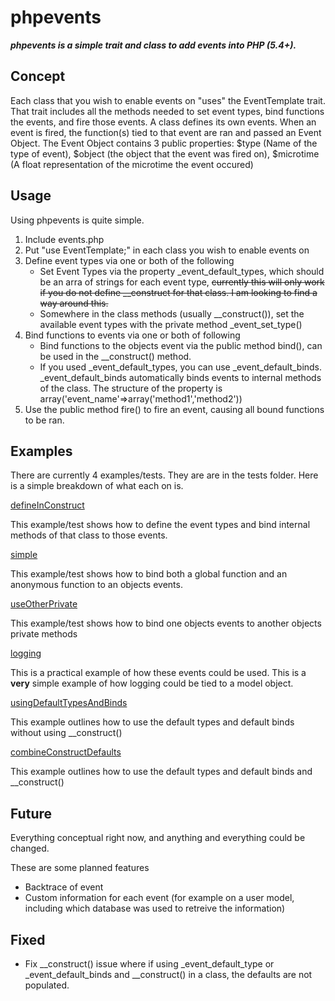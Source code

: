 phpevents
=========
***phpevents is a simple trait and class to add events into PHP (5.4+).***

Concept
-------

Each class that you wish to enable events on "uses" the EventTemplate trait. That trait includes all the methods needed to set event types, bind functions the events, and fire those events. A class defines its own events. When an event is fired, the function(s) tied to that event are ran and passed an Event Object. The Event Object contains 3 public properties: $type (Name of the type of event), $object (the object that the event was fired on), $microtime (A float representation of the microtime the event occured)

Usage
-----

Using phpevents is quite simple.

1. Include events.php
2. Put "use EventTemplate;" in each class you wish to enable events on
3. Define event types via one or both of the following
    - Set Event Types via the property _event_default_types, which should be an arra of strings for each event type, ~~currently this will only work if you do not define __construct for that class. I am looking to find a way around this.~~
    - Somewhere in the class methods (usually __construct()), set the available event types with the private method _event_set_type()
4. Bind functions to events via one or both of following
    - Bind functions to the objects event via the public method bind(), can be used in the __construct() method.
    - If you used _event_default_types, you can use _event_default_binds. _event_default_binds automatically binds events to internal methods of the class. The structure of the property is array('event_name'=>array('method1','method2'))
5. Use the public method fire() to fire an event, causing all bound functions to be ran.


Examples
--------

There are currently 4 examples/tests. They are are in the tests folder. Here is a simple breakdown of what each on is.

[defineInConstruct](https://github.com/mrkmg/phpevents/blob/master/tests/defineInConstruct/index.php)

This example/test shows how to define the event types and bind internal methods of that class to those events.

[simple](https://github.com/mrkmg/phpevents/blob/master/tests/simple/index.php)

This example/test shows how to bind both a global function and an anonymous function to an objects events.

[useOtherPrivate](https://github.com/mrkmg/phpevents/blob/master/tests/useOtherPrivate/index.php)

This example/test shows how to bind one objects events to another objects private methods

[logging](https://github.com/mrkmg/phpevents/blob/master/tests/logging/index.php)

This is a practical example of how these events could be used. This is a **very** simple example of how logging could be tied to a model object. 

[usingDefaultTypesAndBinds](https://github.com/mrkmg/phpevents/blob/master/tests/usingDefaultTypesAndBinds/index.php)

This example outlines how to use the default types and default binds without using __construct()

[combineConstructDefaults](https://github.com/mrkmg/phpevents/blob/master/tests/combineConstructDefaults/index.php)

This example outlines how to use the default types and default binds and __construct()


Future
------

Everything conceptual right now, and anything and everything could be changed.

These are some planned features
- Backtrace of event
- Custom information for each event (for example on a user model, including which database was used to retreive the information)


Fixed
-----

- Fix \__construct() issue where if using _event_default_type or _event_default_binds and \__construct() in a class, the defaults are not populated.
